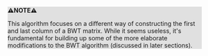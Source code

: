 <div style="margin:2em; background-color: #e0e0e0;">

<strong>⚠️NOTE️️️⚠️</strong>

This algorithm focuses on a different way of constructing the first and last column of a BWT matrix. While it seems useless, it's fundamental for building up some of the more elaborate modifications to the BWT algorithm (discussed in later sections).
</div>

